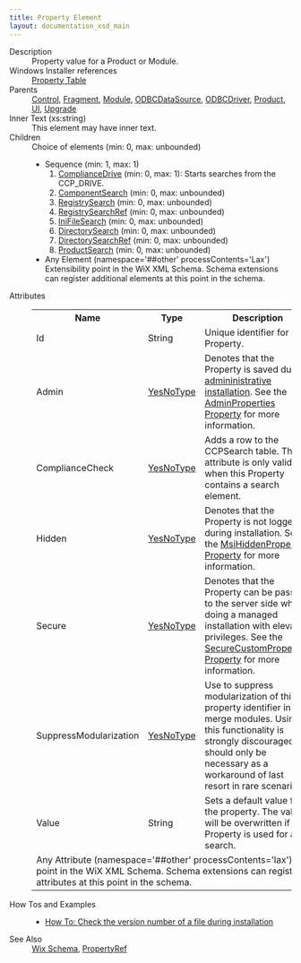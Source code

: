 ```yaml
---
title: Property Element
layout: documentation_xsd_main
---
```

<dl>
  <dt>Description</dt>
  <dd>Property value for a Product or Module.</dd>
  <dt>Windows Installer references</dt>
  <dd>
    <a href="http://msdn.microsoft.com/library/aa370908.aspx" target="_blank">Property Table</a>
  </dd>
  <dt>Parents</dt>
  <dd>
    <a href="../control/">Control</a>, <a href="../fragment/">Fragment</a>, <a href="../module/">Module</a>, <a href="../odbcdatasource/">ODBCDataSource</a>, <a href="../odbcdriver/">ODBCDriver</a>, <a href="../product/">Product</a>, <a href="../ui/">UI</a>, <a href="../upgrade/">Upgrade</a></dd>
  <dt>Inner Text (xs:string)</dt>
  <dd>This element may have inner text.</dd>
  <dt>Children</dt>
  <dd>Choice of elements (min: 0, max: unbounded)<ul><li>Sequence (min: 1, max: 1)<ol><li><a href="../compliancedrive/">ComplianceDrive</a> (min: 0, max: 1): Starts searches from the CCP_DRIVE.</li><li><a href="../componentsearch/">ComponentSearch</a> (min: 0, max: unbounded)</li><li><a href="../registrysearch/">RegistrySearch</a> (min: 0, max: unbounded)</li><li><a href="../registrysearchref/">RegistrySearchRef</a> (min: 0, max: unbounded)</li><li><a href="../inifilesearch/">IniFileSearch</a> (min: 0, max: unbounded)</li><li><a href="../directorysearch/">DirectorySearch</a> (min: 0, max: unbounded)</li><li><a href="../directorysearchref/">DirectorySearchRef</a> (min: 0, max: unbounded)</li><li><a href="../productsearch/">ProductSearch</a> (min: 0, max: unbounded)</li></ol></li><li><span class="extension">Any Element (namespace='##other' processContents='Lax')                          Extensibility point in the WiX XML Schema.  Schema extensions can register additional                         elements at this point in the schema.                     </span></li></ul></dd>
  <dt>Attributes</dt>
  <dd>
    <table cellspacing="0" cellpadding="0" class="schema">
      <tr>
        <th width="15%">Name</th>
        <th width="15%">Type</th>
        <th width="65%">Description</th>
        <th width="15%">Required</th>
      </tr>
      <tr>
        <td>Id</td>
        <td>String</td>
        <td>Unique identifier for Property.</td>
        <td>Yes</td>
      </tr>
      <tr>
        <td>Admin</td>
        <td><a href="../simple_type_yesnotype/">YesNoType</a></td>
        <td>Denotes that the Property is saved during <a href="http://msdn.microsoft.com/library/aa367541.aspx" target="_blank">admininistrative installation</a>. See the <a href="http://msdn.microsoft.com/library/aa367542.aspx" target="_blank">AdminProperties Property</a> for more information.</td>
        <td>&nbsp;</td>
      </tr>
      <tr>
        <td>ComplianceCheck</td>
        <td><a href="../simple_type_yesnotype/">YesNoType</a></td>
        <td>Adds a row to the CCPSearch table.  This attribute is only valid when this Property contains a search element.</td>
        <td>&nbsp;</td>
      </tr>
      <tr>
        <td>Hidden</td>
        <td><a href="../simple_type_yesnotype/">YesNoType</a></td>
        <td>Denotes that the Property is not logged during installation. See the <a href="http://msdn.microsoft.com/library/aa370308.aspx" target="_blank">MsiHiddenProperties Property</a> for more information.</td>
        <td>&nbsp;</td>
      </tr>
      <tr>
        <td>Secure</td>
        <td><a href="../simple_type_yesnotype/">YesNoType</a></td>
        <td>Denotes that the Property can be passed to the server side when doing a managed installation with elevated privileges. See the <a href="http://msdn.microsoft.com/library/aa371571.aspx" target="_blank">SecureCustomProperties Property</a> for more information.</td>
        <td>&nbsp;</td>
      </tr>
      <tr>
        <td>SuppressModularization</td>
        <td><a href="../simple_type_yesnotype/">YesNoType</a></td>
        <td>                         Use to suppress modularization of this property identifier in merge modules.                         Using this functionality is strongly discouraged; it should only be                         necessary as a workaround of last resort in rare scenarios.                     </td>
        <td>&nbsp;</td>
      </tr>
      <tr>
        <td>Value</td>
        <td>String</td>
        <td>Sets a default value for the property.  The value will be overwritten if the Property is used for a search.</td>
        <td>&nbsp;</td>
      </tr>
      <tr>
        <td colspan="4">
          <span class="extension">Any Attribute (namespace='##other' processContents='lax')                      Extensibility point in the WiX XML Schema.  Schema extensions can register additional                     attributes at this point in the schema.                 </span>
        </td>
      </tr>
    </table>
  </dd>
  <dt>How Tos and Examples</dt>
  <dd>
    <ul>
      <li>
        <a href="../../howtos/files_and_registry/check_the_version_number">How To: Check the version number of a file during installation</a>
      </li>
    </ul>
  </dd>
  <dt>See Also</dt>
  <dd>
    <a href="../wix">Wix Schema</a>, <a href="../propertyref/">PropertyRef</a></dd>
</dl>
